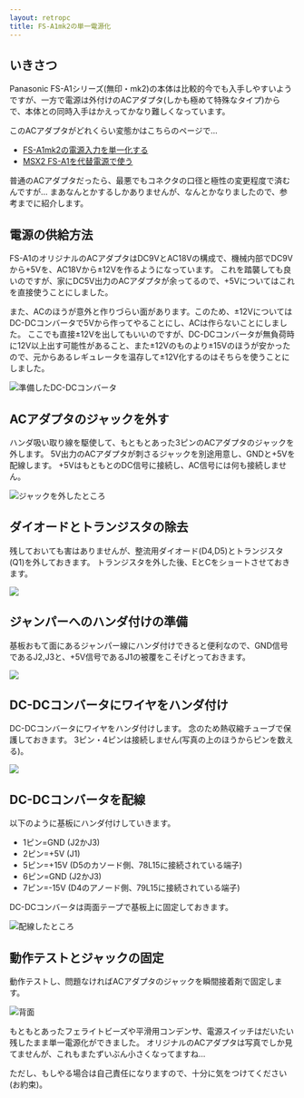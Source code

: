 ```yaml
---
layout: retropc
title: FS-A1mk2の単一電源化
---
```


## いきさつ

Panasonic FS-A1シリーズ(無印・mk2)の本体は比較的今でも入手しやすいようですが、一方で電源は外付けのACアダプタ(しかも極めて特殊なタイプ)からで、本体との同時入手はかえってかなり難しくなっています。

このACアダプタがどれくらい変態かはこちらのページで…

- [FS-A1mk2の電源入力を単一化する](http://niga2.sytes.net/msx/mk2pw.html)
- [MSX2 FS-A1を代替電源で使う](http://ameblo.jp/hassaku/entry-11567951860.html)

普通のACアダプタだったら、最悪でもコネクタの口径と極性の変更程度で済むんですが…
まあなんとかするしかありませんが、なんとかなりましたので、参考までに紹介します。

## 電源の供給方法

FS-A1のオリジナルのACアダプタはDC9VとAC18Vの構成で、機械内部でDC9Vから+5Vを、AC18Vから±12Vを作るようになっています。
これを踏襲しても良いのですが、家にDC5V出力のACアダプタが余ってるので、+5Vについてはこれを直接使うことにしました。

また、ACのほうが意外と作りづらい面があります。このため、±12VについてはDC-DCコンバータで5Vから作ってやることにし、ACは作らないことにしました。
ここでも直接±12Vを出してもいいのですが、DC-DCコンバータが無負荷時に12V以上出す可能性があること、また±12Vのものより±15Vのほうが安かったので、元からあるレギュレータを温存して±12V化するのはそちらを使うことにしました。

![準備したDC-DCコンバータ](1p_dcdc_part.jpg)

## ACアダプタのジャックを外す

ハンダ吸い取り線を駆使して、もともとあった3ピンのACアダプタのジャックを外します。
5V出力のACアダプタが刺さるジャックを別途用意し、GNDと+5Vを配線します。
+5VはもともとのDC信号に接続し、AC信号には何も接続しません。

![ジャックを外したところ](1p_pwr_jack.jpg)

## ダイオードとトランジスタの除去

残しておいても害はありませんが、整流用ダイオード(D4,D5)とトランジスタ(Q1)を外しておきます。
トランジスタを外した後、EとCをショートさせておきます。

![](1p_pcb_removal.jpg)

## ジャンパーへのハンダ付けの準備

基板おもて面にあるジャンパー線にハンダ付けできると便利なので、GND信号であるJ2,J3と、+5V信号であるJ1の被覆をこそげとっておきます。

![](1p_pcb_jumper.jpg)

## DC-DCコンバータにワイヤをハンダ付け

DC-DCコンバータにワイヤをハンダ付けします。
念のため熱収縮チューブで保護しておきます。
3ピン・4ピンは接続しません(写真の上のほうからピンを数える)。

![](1p_dcdc_wired.jpg)

## DC-DCコンバータを配線

以下のように基板にハンダ付けしていきます。

- 1ピン=GND (J2かJ3)
- 2ピン=+5V (J1)
- 5ピン=+15V (D5のカソード側、78L15に接続されている端子)
- 6ピン=GND (J2かJ3)
- 7ピン=-15V (D4のアノード側、79L15に接続されている端子)

DC-DCコンバータは両面テープで基板上に固定しておきます。

![配線したところ](1p_assembly.jpg)

## 動作テストとジャックの固定

動作テストし、問題なければACアダプタのジャックを瞬間接着剤で固定します。

![背面](1p_back.jpg)

もともとあったフェライトビーズや平滑用コンデンサ、電源スイッチはだいたい残したまま単一電源化ができました。
オリジナルのACアダプタは写真でしか見てませんが、これもまたずいぶん小さくなってますね…

ただし、もしやる場合は自己責任になりますので、十分に気をつけてください(お約束)。
